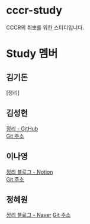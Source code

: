 # cccr-study
CCCR의 취뽀를 위한 스터디입니다.

# Study 멤버
## 김기돈
[정리]

## 김성현
[정리 - GitHub](https://github.com/shkimm5189/today-i-learned)<br>
[Git 주소](https://github.com/shkimm5189)
## 이나영
[정리 블로그 - Notion](<!-- 각자 여기다가 주소를 넣으세요-->)<br>
[Git 주소](https://github.com/naa02)
## 정혜원
[정리 블로그 - Naver](<!-- 각자 여기다가 주소를 넣으세요-->)
[Git 주소](https://github.com/hyewon0617)
